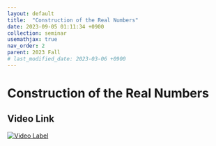 ```yaml
---
layout: default
title:  "Construction of the Real Numbers"
date: 2023-09-05 01:11:34 +0900
collection: seminar
usemathjax: true
nav_order: 2
parent: 2023 Fall
# last_modified_date: 2023-03-06 +0900
---
```

# Construction of the Real Numbers
<!-- ## <center> Abstract </center>
Francis Guthrie claimed in 1852 the four color problem. We
proof two essential lemmas and then solve six color problem. We expand
the proof of six color problem into five, four color problem. Kempe
published this proof in 1879. However the flaw was discovered in 1890
by Heawood. Although flawed, Kempe’s idea was used as one of a basic
tool. -->
## Video Link

[![Video Label](https://img.youtube.com/vi/Bzd_PcautuQ/hqdefault.jpg)](https://youtu.be/Bzd_PcautuQ?feature=shared)

<!-- ## PDF Download -->

<!-- <a target='_blank' href='../2023-2/2023-2_download/crime.pdf'>Crime PDF</a> -->